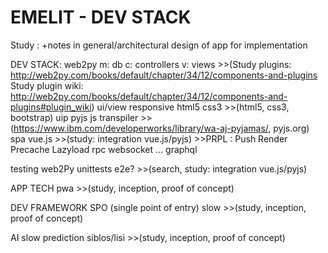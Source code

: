 EMELIT - DEV STACK
==================

Study : +notes in general/architectural design of app for implementation

DEV STACK:
  web2py
    m:  db
    c:  controllers
    v:  views
    >>(Study plugins: http://web2py.com/books/default/chapter/34/12/components-and-plugins
Study plugin wiki:  http://web2py.com/books/default/chapter/34/12/components-and-plugins#plugin_wiki)
  ui/view
      responsive
    html5
    css3
    >>(html5, css3, bootstrap)
  uip
    pyjs
      js transpiler
      >>(https://www.ibm.com/developerworks/library/wa-aj-pyjamas/, pyjs.org)
    spa
      vue.js
      >>(study: integration vue.js/pyjs)
      >>PRPL : Push Render Precache Lazyload
    rpc
      websocket
      ... graphql

  testing
    web2Py unittests
    e2e?
      >>(search, study: integration vue.js/pyjs)

APP TECH
  pwa
      >>(study, inception, proof of concept)
    
DEV FRAMEWORK
  SPO (single point of entry)
    slow
      >>(study, inception, proof of concept)

AI
  slow
    prediction
  siblos/lisi
      >>(study, inception, proof of concept)

